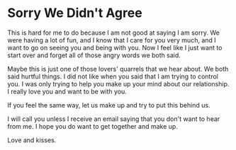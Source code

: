 # Sorry We Didn't Agree #

This is hard for me to do because I am not good at saying I am sorry. We were having a lot of fun, and I know that I care for you very much, and I want to go on seeing you and being with you. Now I feel like I just want to start over and forget all of those angry words we both said.

Maybe this is just one of those lovers' quarrels that we hear about. We both said hurtful things. I did not like when you said that I am trying to control you. I was only trying to help you make up your mind about our relationship. I really love you and want to be with you.

If you feel the same way, let us make up and try to put this behind us.

I will call you unless I receive an email saying that you don't want to hear from me. I hope you do want to get together and make up.

Love and kisses.
